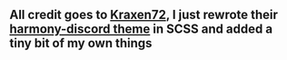 ## All credit goes to [Kraxen72](https://github.com/KraXen72), I just rewrote their [harmony-discord theme](https://github.com/KraXen72/harmony-discord) in SCSS and added a tiny bit of my own things
